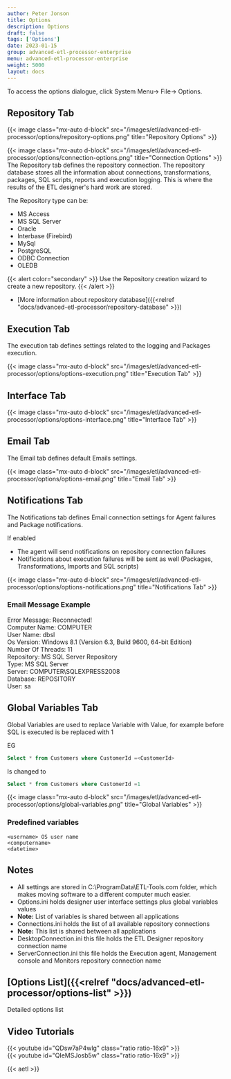 ```yaml
---
author: Peter Jonson
title: Options
description: Options
draft: false
tags: ['Options']
date: 2023-01-15
group: advanced-etl-processor-enterprise
menu: advanced-etl-processor-enterprise
weight: 5000
layout: docs
---
```


To access the options dialogue, click System Menu-> File-> Options.

## Repository Tab

{{< image class="mx-auto d-block"  src="/images/etl/advanced-etl-processor/options/repository-options.png" title="Repository Options" >}}

{{< image class="mx-auto d-block"  src="/images/etl/advanced-etl-processor/options/connection-options.png" title="Connection Options" >}}
\
The Repository tab defines the repository connection. The repository database stores all the information about connections, transformations, packages, SQL scripts, reports and execution logging. This is where the results of the ETL designer's hard work are stored.

The Repository type can be:

- MS Access
- MS SQL Server
- Oracle
- Interbase (Firebird)
- MySql
- PostgreSQL
- ODBC Connection
- OLEDB

{{< alert color="secondary" >}}
Use the Repository creation wizard to create a new repository.
{{< /alert >}}

- [More information about repository database]({{<relref "docs/advanced-etl-processor/repository-database" >}})

## Execution Tab

The execution tab defines settings related to the logging and Packages execution.

{{< image class="mx-auto d-block"  src="/images/etl/advanced-etl-processor/options/options-execution.png" title="Execution Tab" >}}

## Interface Tab

{{< image class="mx-auto d-block"  src="/images/etl/advanced-etl-processor/options/options-interface.png" title="Interface Tab" >}}

## Email Tab

The Email tab defines default Emails settings.

{{< image class="mx-auto d-block"  src="/images/etl/advanced-etl-processor/options/options-email.png" title="Email Tab" >}}

## Notifications Tab

The Notifications tab defines Email connection settings for Agent failures and Package notifications.

If enabled

- The agent will send notifications on repository connection failures
- Notifications about execution failures will be sent as well (Packages, Transformations, Imports and SQL scripts)

{{< image class="mx-auto d-block"  src="/images/etl/advanced-etl-processor/options/options-notifications.png" title="Notifications Tab" >}}

### Email Message Example

Error Message: Reconnected!\
Computer Name: COMPUTER\
User Name: dbsl\
Os Version: Windows 8.1 (Version 6.3, Build 9600, 64-bit Edition)\
Number Of Threads: 11\
Repository: MS SQL Server Repository\
Type: MS SQL Server\
Server: COMPUTER\SQLEXPRESS2008\
Database: REPOSITORY\
User: sa

## Global Variables Tab

Global Variables are used to replace Variable with Value, for example before SQL is executed <CustomerId> is be replaced with 1

EG

```sql
Select * from Customers where CustomerId =<CustomerId>
```

Is changed to

```sql
Select * from Customers where CustomerId =1
```

{{< image class="mx-auto d-block"  src="/images/etl/advanced-etl-processor/options/global-variables.png" title="Global Variables" >}}

### Predefined variables

```
<username> OS user name
<computername>
<datetime>
```

## Notes

- All settings are stored in C:\ProgramData\ETL-Tools.com folder, which makes moving software to a different computer much easier.
- Options.ini holds designer user interface settings plus global variables values
- **Note:** List of variables is shared between all applications
- Connections.ini holds the list of all available repository connections
- **Note:** This list is shared between all applications
- DesktopConnection.ini this file holds the ETL Designer repository connection name
- ServerConnection.ini this file holds the Execution agent, Management console and Monitors repository connection name

## [Options List]({{<relref "docs/advanced-etl-processor/options-list" >}})

Detailed options list

## Video Tutorials

{{< youtube id="QDsw7aP4wlg" class="ratio ratio-16x9" >}}
\
{{< youtube id="QIeMSJosb5w" class="ratio ratio-16x9" >}}

{{< aetl >}}
